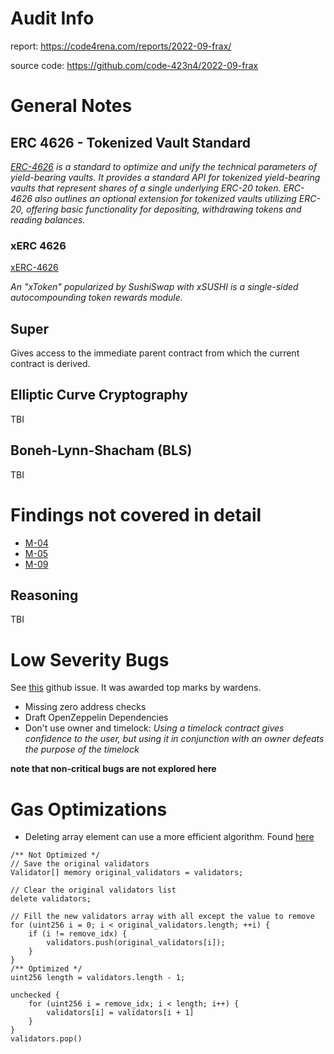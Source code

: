 # Audit Info
report: https://code4rena.com/reports/2022-09-frax/ <br>

source code: https://github.com/code-423n4/2022-09-frax

# General Notes

## ERC 4626 - Tokenized Vault Standard

*[ERC-4626](https://github.com/transmissions11/solmate/blob/main/src/mixins/ERC4626.sol) is a standard to optimize and unify the technical parameters of yield-bearing vaults. It provides a standard API for tokenized yield-bearing vaults that represent shares of a single underlying ERC-20 token. ERC-4626 also outlines an optional extension for tokenized vaults utilizing ERC-20, offering basic functionality for depositing, withdrawing tokens and reading balances.*

### xERC 4626

[xERC-4626](https://github.com/fei-protocol/ERC4626/blob/main/src/xERC4626.sol)

*An "xToken" popularized by SushiSwap with xSUSHI is a single-sided autocompounding token rewards module.*

## Super
Gives access to the immediate parent contract from which the current contract is derived.

## Elliptic Curve Cryptography
TBI

## Boneh-Lynn-Shacham (BLS)
TBI

# Findings not covered in detail

- [M-04](https://code4rena.com/reports/2022-09-frax/#m-04-removevalidator-and-removeminter-may-fail-due-to-exceeding-gas-limit)
- [M-05](https://code4rena.com/reports/2022-09-frax/#m-05-frxethminterdepositether-may-run-out-of-gas-leading-to-lost-eth)
- [M-09](https://code4rena.com/reports/2022-09-frax/#m-09-recoverether-not-updating-currentwithheldeth-breaks-calculation-of-withheld-amount-for-further-deposits)

## Reasoning
TBI


# Low Severity Bugs

See [this](https://github.com/code-423n4/2022-09-frax-findings/issues/155) github issue. It was awarded top marks by wardens.
<br>

- Missing zero address checks
- Draft OpenZeppelin Dependencies
- Don't use owner and timelock: *Using a timelock contract gives confidence to the user, but using it in conjunction with an owner defeats the purpose of the timelock*

**note that non-critical bugs are not explored here**

# Gas Optimizations

- Deleting array element can use a more efficient algorithm. Found [here](https://github.com/code-423n4/2022-09-frax/blob/55ea6b1ef3857a277e2f47d42029bc0f3d6f9173/src/OperatorRegistry.sol#L107-L116) <br>

```solidity
/** Not Optimized */
// Save the original validators
Validator[] memory original_validators = validators;

// Clear the original validators list
delete validators;

// Fill the new validators array with all except the value to remove
for (uint256 i = 0; i < original_validators.length; ++i) {
    if (i != remove_idx) {
        validators.push(original_validators[i]);
    }
}
/** Optimized */
uint256 length = validators.length - 1;

unchecked {
    for (uint256 i = remove_idx; i < length; i++) {
        validators[i] = validators[i + 1]
    }
}
validators.pop()
```


